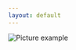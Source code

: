 ```yaml
---
layout: default
---
```

![Picture example](https://raw.githubusercontent.com/kvartirnik/website/gh-pages/images/kvartirnik_photos/35.jpg)


